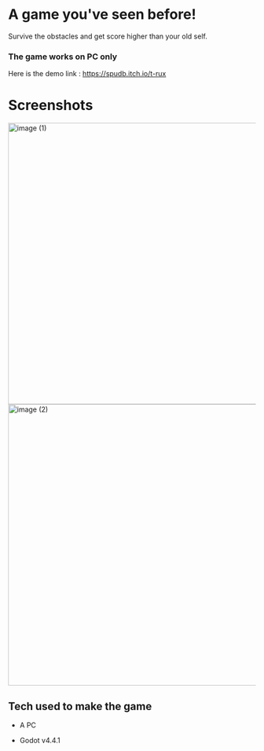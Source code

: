 # A game you've seen before!
Survive the obstacles and get score higher than your old self.
### The game works on PC only
Here is the demo link : https://spudb.itch.io/t-rux
# Screenshots 
<img width="1024" height="573" alt="image (1)" src="https://github.com/user-attachments/assets/66977f26-3538-4c4d-8006-08ee6cb4d6cf" />
<img width="1024" height="573" alt="image (2)" src="https://github.com/user-attachments/assets/80eada44-e41c-44f6-a140-7c5a2d4cdda6" />

## Tech used to make the game
- A PC
+ Godot v4.4.1
